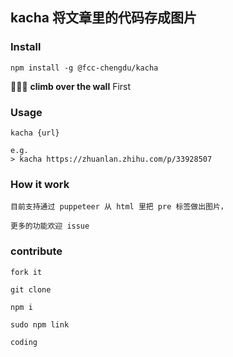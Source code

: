 ## kacha 将文章里的代码存成图片


### Install

	npm install -g @fcc-chengdu/kacha

 🙊🙊🙊 **climb over the wall** First

### Usage

	kacha {url}
	
	e.g.
	> kacha https://zhuanlan.zhihu.com/p/33928507
	
### How it work

	目前支持通过 puppeteer 从 html 里把 pre 标签做出图片，
	
	更多的功能欢迎 issue

### contribute

	fork it

	git clone 

	npm i

	sudo npm link

	coding